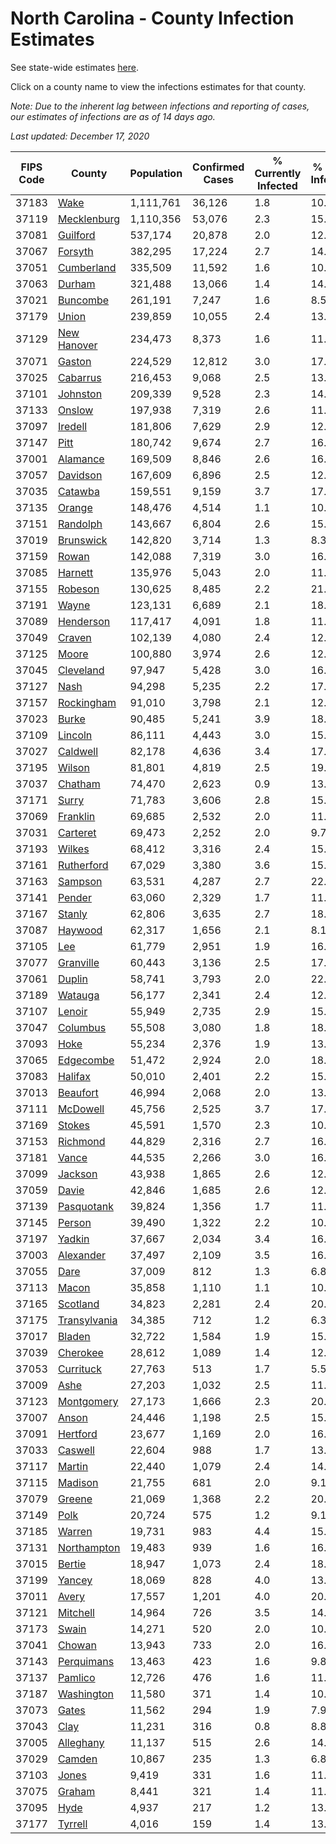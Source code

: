 # North Carolina - County Infection Estimates

See state-wide estimates [here](/infections/us-nc).

Click on a county name to view the infections estimates for that county.

*Note: Due to the inherent lag between infections and reporting of cases, our estimates of infections are as of 14 days ago.*

*Last updated: December 17, 2020*

|   FIPS Code |                       County |   Population |   Confirmed Cases |   % Currently Infected |   % Total Infected |
|-------------|------------------------------|--------------|-------------------|------------------------|--------------------|
|       37183 |                 [Wake](wake) |    1,111,761 |            36,126 |                    1.8 |               10.4 |
|       37119 |   [Mecklenburg](mecklenburg) |    1,110,356 |            53,076 |                    2.3 |               15.8 |
|       37081 |         [Guilford](guilford) |      537,174 |            20,878 |                    2.0 |               12.2 |
|       37067 |           [Forsyth](forsyth) |      382,295 |            17,224 |                    2.7 |               14.3 |
|       37051 |     [Cumberland](cumberland) |      335,509 |            11,592 |                    1.6 |               10.9 |
|       37063 |             [Durham](durham) |      321,488 |            13,066 |                    1.4 |               14.0 |
|       37021 |         [Buncombe](buncombe) |      261,191 |             7,247 |                    1.6 |                8.5 |
|       37179 |               [Union](union) |      239,859 |            10,055 |                    2.4 |               13.3 |
|       37129 |   [New Hanover](new-hanover) |      234,473 |             8,373 |                    1.6 |               11.3 |
|       37071 |             [Gaston](gaston) |      224,529 |            12,812 |                    3.0 |               17.7 |
|       37025 |         [Cabarrus](cabarrus) |      216,453 |             9,068 |                    2.5 |               13.3 |
|       37101 |         [Johnston](johnston) |      209,339 |             9,528 |                    2.3 |               14.5 |
|       37133 |             [Onslow](onslow) |      197,938 |             7,319 |                    2.6 |               11.0 |
|       37097 |           [Iredell](iredell) |      181,806 |             7,629 |                    2.9 |               12.9 |
|       37147 |                 [Pitt](pitt) |      180,742 |             9,674 |                    2.7 |               16.7 |
|       37001 |         [Alamance](alamance) |      169,509 |             8,846 |                    2.6 |               16.3 |
|       37057 |         [Davidson](davidson) |      167,609 |             6,896 |                    2.5 |               12.9 |
|       37035 |           [Catawba](catawba) |      159,551 |             9,159 |                    3.7 |               17.4 |
|       37135 |             [Orange](orange) |      148,476 |             4,514 |                    1.1 |               10.2 |
|       37151 |         [Randolph](randolph) |      143,667 |             6,804 |                    2.6 |               15.2 |
|       37019 |       [Brunswick](brunswick) |      142,820 |             3,714 |                    1.3 |                8.3 |
|       37159 |               [Rowan](rowan) |      142,088 |             7,319 |                    3.0 |               16.7 |
|       37085 |           [Harnett](harnett) |      135,976 |             5,043 |                    2.0 |               11.7 |
|       37155 |           [Robeson](robeson) |      130,625 |             8,485 |                    2.2 |               21.1 |
|       37191 |               [Wayne](wayne) |      123,131 |             6,689 |                    2.1 |               18.9 |
|       37089 |       [Henderson](henderson) |      117,417 |             4,091 |                    1.8 |               11.1 |
|       37049 |             [Craven](craven) |      102,139 |             4,080 |                    2.4 |               12.3 |
|       37125 |               [Moore](moore) |      100,880 |             3,974 |                    2.6 |               12.3 |
|       37045 |       [Cleveland](cleveland) |       97,947 |             5,428 |                    3.0 |               16.9 |
|       37127 |                 [Nash](nash) |       94,298 |             5,235 |                    2.2 |               17.4 |
|       37157 |     [Rockingham](rockingham) |       91,010 |             3,798 |                    2.1 |               12.6 |
|       37023 |               [Burke](burke) |       90,485 |             5,241 |                    3.9 |               18.5 |
|       37109 |           [Lincoln](lincoln) |       86,111 |             4,443 |                    3.0 |               15.5 |
|       37027 |         [Caldwell](caldwell) |       82,178 |             4,636 |                    3.4 |               17.3 |
|       37195 |             [Wilson](wilson) |       81,801 |             4,819 |                    2.5 |               19.1 |
|       37037 |           [Chatham](chatham) |       74,470 |             2,623 |                    0.9 |               13.0 |
|       37171 |               [Surry](surry) |       71,783 |             3,606 |                    2.8 |               15.4 |
|       37069 |         [Franklin](franklin) |       69,685 |             2,532 |                    2.0 |               11.7 |
|       37031 |         [Carteret](carteret) |       69,473 |             2,252 |                    2.0 |                9.7 |
|       37193 |             [Wilkes](wilkes) |       68,412 |             3,316 |                    2.4 |               15.4 |
|       37161 |     [Rutherford](rutherford) |       67,029 |             3,380 |                    3.6 |               15.6 |
|       37163 |           [Sampson](sampson) |       63,531 |             4,287 |                    2.7 |               22.3 |
|       37141 |             [Pender](pender) |       63,060 |             2,329 |                    1.7 |               11.4 |
|       37167 |             [Stanly](stanly) |       62,806 |             3,635 |                    2.7 |               18.2 |
|       37087 |           [Haywood](haywood) |       62,317 |             1,656 |                    2.1 |                8.1 |
|       37105 |                   [Lee](lee) |       61,779 |             2,951 |                    1.9 |               16.2 |
|       37077 |       [Granville](granville) |       60,443 |             3,136 |                    2.5 |               17.3 |
|       37061 |             [Duplin](duplin) |       58,741 |             3,793 |                    2.0 |               22.8 |
|       37189 |           [Watauga](watauga) |       56,177 |             2,341 |                    2.4 |               12.7 |
|       37107 |             [Lenoir](lenoir) |       55,949 |             2,735 |                    2.9 |               15.4 |
|       37047 |         [Columbus](columbus) |       55,508 |             3,080 |                    1.8 |               18.2 |
|       37093 |                 [Hoke](hoke) |       55,234 |             2,376 |                    1.9 |               13.9 |
|       37065 |       [Edgecombe](edgecombe) |       51,472 |             2,924 |                    2.0 |               18.1 |
|       37083 |           [Halifax](halifax) |       50,010 |             2,401 |                    2.2 |               15.3 |
|       37013 |         [Beaufort](beaufort) |       46,994 |             2,068 |                    2.0 |               13.5 |
|       37111 |         [McDowell](mcdowell) |       45,756 |             2,525 |                    3.7 |               17.0 |
|       37169 |             [Stokes](stokes) |       45,591 |             1,570 |                    2.3 |               10.3 |
|       37153 |         [Richmond](richmond) |       44,829 |             2,316 |                    2.7 |               16.2 |
|       37181 |               [Vance](vance) |       44,535 |             2,266 |                    3.0 |               16.6 |
|       37099 |           [Jackson](jackson) |       43,938 |             1,865 |                    2.6 |               12.7 |
|       37059 |               [Davie](davie) |       42,846 |             1,685 |                    2.6 |               12.0 |
|       37139 |     [Pasquotank](pasquotank) |       39,824 |             1,356 |                    1.7 |               11.0 |
|       37145 |             [Person](person) |       39,490 |             1,322 |                    2.2 |               10.1 |
|       37197 |             [Yadkin](yadkin) |       37,667 |             2,034 |                    3.4 |               16.8 |
|       37003 |       [Alexander](alexander) |       37,497 |             2,109 |                    3.5 |               16.8 |
|       37055 |                 [Dare](dare) |       37,009 |               812 |                    1.3 |                6.8 |
|       37113 |               [Macon](macon) |       35,858 |             1,110 |                    1.1 |               10.0 |
|       37165 |         [Scotland](scotland) |       34,823 |             2,281 |                    2.4 |               20.2 |
|       37175 | [Transylvania](transylvania) |       34,385 |               712 |                    1.2 |                6.3 |
|       37017 |             [Bladen](bladen) |       32,722 |             1,584 |                    1.9 |               15.8 |
|       37039 |         [Cherokee](cherokee) |       28,612 |             1,089 |                    1.4 |               12.1 |
|       37053 |       [Currituck](currituck) |       27,763 |               513 |                    1.7 |                5.5 |
|       37009 |                 [Ashe](ashe) |       27,203 |             1,032 |                    2.5 |               11.3 |
|       37123 |     [Montgomery](montgomery) |       27,173 |             1,666 |                    2.3 |               20.0 |
|       37007 |               [Anson](anson) |       24,446 |             1,198 |                    2.5 |               15.0 |
|       37091 |         [Hertford](hertford) |       23,677 |             1,169 |                    2.0 |               16.1 |
|       37033 |           [Caswell](caswell) |       22,604 |               988 |                    1.7 |               13.7 |
|       37117 |             [Martin](martin) |       22,440 |             1,079 |                    2.4 |               14.6 |
|       37115 |           [Madison](madison) |       21,755 |               681 |                    2.0 |                9.1 |
|       37079 |             [Greene](greene) |       21,069 |             1,368 |                    2.2 |               20.6 |
|       37149 |                 [Polk](polk) |       20,724 |               575 |                    1.2 |                9.1 |
|       37185 |             [Warren](warren) |       19,731 |               983 |                    4.4 |               15.6 |
|       37131 |   [Northampton](northampton) |       19,483 |               939 |                    1.6 |               16.6 |
|       37015 |             [Bertie](bertie) |       18,947 |             1,073 |                    2.4 |               18.4 |
|       37199 |             [Yancey](yancey) |       18,069 |               828 |                    4.0 |               13.8 |
|       37011 |               [Avery](avery) |       17,557 |             1,201 |                    4.0 |               20.1 |
|       37121 |         [Mitchell](mitchell) |       14,964 |               726 |                    3.5 |               14.2 |
|       37173 |               [Swain](swain) |       14,271 |               520 |                    2.0 |               10.9 |
|       37041 |             [Chowan](chowan) |       13,943 |               733 |                    2.0 |               16.1 |
|       37143 |     [Perquimans](perquimans) |       13,463 |               423 |                    1.6 |                9.8 |
|       37137 |           [Pamlico](pamlico) |       12,726 |               476 |                    1.6 |               11.6 |
|       37187 |     [Washington](washington) |       11,580 |               371 |                    1.4 |               10.8 |
|       37073 |               [Gates](gates) |       11,562 |               294 |                    1.9 |                7.9 |
|       37043 |                 [Clay](clay) |       11,231 |               316 |                    0.8 |                8.8 |
|       37005 |       [Alleghany](alleghany) |       11,137 |               515 |                    2.6 |               14.0 |
|       37029 |             [Camden](camden) |       10,867 |               235 |                    1.3 |                6.8 |
|       37103 |               [Jones](jones) |        9,419 |               331 |                    1.6 |               11.4 |
|       37075 |             [Graham](graham) |        8,441 |               321 |                    1.4 |               11.4 |
|       37095 |                 [Hyde](hyde) |        4,937 |               217 |                    1.2 |               13.3 |
|       37177 |           [Tyrrell](tyrrell) |        4,016 |               159 |                    1.4 |               13.8 |